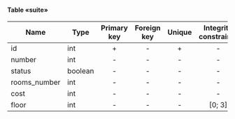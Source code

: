 #### Table «suite»

| Name         | Type    | Primary key | Foreign key | Unique | Integrity constraints | Null/not null |
| ------------ | ------- | :---------: | :---------: | :----: | :-------------------: | ------------- |
| id           | int     |      +      |      -      |   +    |           -           | not null      |
| number       | int     |      -      |      -      |   -    |           -           | not null      |
| status       | boolean |      -      |      -      |   -    |           -           | not null      |
| rooms_number | int     |      -      |      -      |   -    |           -           | not null      |
| cost         | int     |      -      |      -      |   -    |           -           | not null      |
| floor        | int     |      -      |      -      |   -    |        [0; 3]         | not null      |
